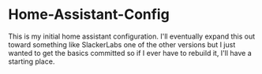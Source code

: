 # Home-Assistant-Config
This is my initial home assistant configuration. I'll eventually expand this out toward something like SlackerLabs one of the other versions 
but I just wanted to get the basics committed so if I ever have to rebuild it, I'll have a starting place.
